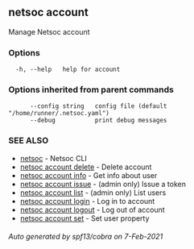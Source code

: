## netsoc account

Manage Netsoc account

### Options

```
  -h, --help   help for account
```

### Options inherited from parent commands

```
      --config string   config file (default "/home/runner/.netsoc.yaml")
      --debug           print debug messages
```

### SEE ALSO

* [netsoc](netsoc.md)	 - Netsoc CLI
* [netsoc account delete](netsoc_account_delete.md)	 - Delete account
* [netsoc account info](netsoc_account_info.md)	 - Get info about user
* [netsoc account issue](netsoc_account_issue.md)	 - (admin only) Issue a token
* [netsoc account list](netsoc_account_list.md)	 - (admin only) List users
* [netsoc account login](netsoc_account_login.md)	 - Log in to account
* [netsoc account logout](netsoc_account_logout.md)	 - Log out of account
* [netsoc account set](netsoc_account_set.md)	 - Set user property

###### Auto generated by spf13/cobra on 7-Feb-2021
